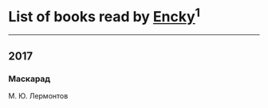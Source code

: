 # List of books read by [Encky](https://plus.google.com/u/0/112840961362766819849/)<sup>1</sup>
---

## 2017

### Маскарад
М. Ю. Лермонтов



